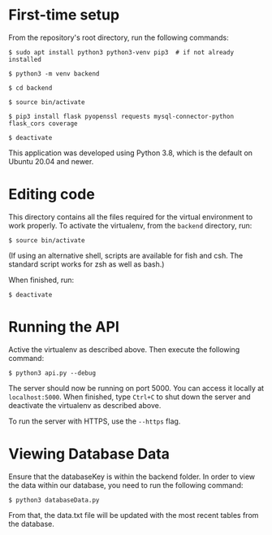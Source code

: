 # First-time setup

From the repository's root directory, run the following commands:

```
$ sudo apt install python3 python3-venv pip3  # if not already installed

$ python3 -m venv backend

$ cd backend

$ source bin/activate

$ pip3 install flask pyopenssl requests mysql-connector-python flask_cors coverage

$ deactivate
```

This application was developed using Python 3.8, which is the default on Ubuntu 20.04 and newer.

# Editing code

This directory contains all the files required for the virtual environment to work properly.
To activate the virtualenv, from the `backend` directory, run:

```
$ source bin/activate
```

(If using an alternative shell, scripts are available for fish and csh.
The standard script works for zsh as well as bash.)

When finished, run:

```
$ deactivate
```

# Running the API

Active the virtualenv as described above.
Then execute the following command:

```
$ python3 api.py --debug
```

The server should now be running on port 5000.
You can access it locally at `localhost:5000`.
When finished, type `Ctrl+C` to shut down the server and deactivate the virtualenv as described above.

To run the server with HTTPS, use the `--https` flag.


# Viewing Database Data

Ensure that the databaseKey is within the backend folder.
In order to view the data within our database, you need to run the following command:
```
$ python3 databaseData.py
```
From that, the data.txt file will be updated with the most recent tables from the database. 

